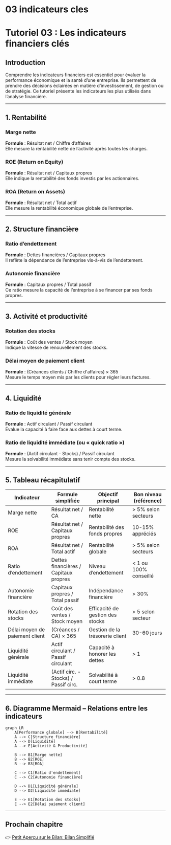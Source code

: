 # 03 indicateurs cles

# Tutoriel 03 : Les indicateurs financiers clés

## Introduction

Comprendre les indicateurs financiers est essentiel pour évaluer la performance économique et la santé d’une entreprise. Ils permettent de prendre des décisions éclairées en matière d’investissement, de gestion ou de stratégie. Ce tutoriel présente les indicateurs les plus utilisés dans l’analyse financière.

---

## 1. Rentabilité

### Marge nette
**Formule** : Résultat net / Chiffre d’affaires  
Elle mesure la rentabilité nette de l’activité après toutes les charges.

### ROE (Return on Equity)
**Formule** : Résultat net / Capitaux propres  
Elle indique la rentabilité des fonds investis par les actionnaires.

### ROA (Return on Assets)
**Formule** : Résultat net / Total actif  
Elle mesure la rentabilité économique globale de l’entreprise.

---

## 2. Structure financière

### Ratio d’endettement
**Formule** : Dettes financières / Capitaux propres  
Il reflète la dépendance de l’entreprise vis-à-vis de l’endettement.

### Autonomie financière
**Formule** : Capitaux propres / Total passif  
Ce ratio mesure la capacité de l’entreprise à se financer par ses fonds propres.

---

## 3. Activité et productivité

### Rotation des stocks
**Formule** : Coût des ventes / Stock moyen  
Indique la vitesse de renouvellement des stocks.

### Délai moyen de paiement client
**Formule** : (Créances clients / Chiffre d'affaires) × 365  
Mesure le temps moyen mis par les clients pour régler leurs factures.

---

## 4. Liquidité

### Ratio de liquidité générale
**Formule** : Actif circulant / Passif circulant  
Évalue la capacité à faire face aux dettes à court terme.

### Ratio de liquidité immédiate (ou « quick ratio »)
**Formule** : (Actif circulant - Stocks) / Passif circulant  
Mesure la solvabilité immédiate sans tenir compte des stocks.

---

## 5. Tableau récapitulatif

| Indicateur                        | Formule simplifiée                               | Objectif principal                         | Bon niveau (référence) |
|----------------------------------|--------------------------------------------------|--------------------------------------------|-------------------------|
| Marge nette                      | Résultat net / CA                                | Rentabilité nette                          | > 5% selon secteurs     |
| ROE                              | Résultat net / Capitaux propres                  | Rentabilité des fonds propres              | 10-15% appréciés        |
| ROA                              | Résultat net / Total actif                       | Rentabilité globale                        | > 5% selon secteurs     |
| Ratio d’endettement              | Dettes financières / Capitaux propres            | Niveau d’endettement                       | < 1 ou 100% conseillé   |
| Autonomie financière             | Capitaux propres / Total passif                  | Indépendance financière                    | > 30%                   |
| Rotation des stocks              | Coût des ventes / Stock moyen                    | Efficacité de gestion des stocks           | > 5 selon secteur       |
| Délai moyen de paiement client   | (Créances / CA) × 365                            | Gestion de la trésorerie client            | 30-60 jours             |
| Liquidité générale               | Actif circulant / Passif circulant               | Capacité à honorer les dettes              | > 1                     |
| Liquidité immédiate              | (Actif circ. - Stocks) / Passif circ.            | Solvabilité à court terme                  | > 0.8                   |

---

## 6. Diagramme Mermaid – Relations entre les indicateurs

```mermaid
graph LR
    A[Performance globale] --> B[Rentabilité]
    A --> C[Structure financière]
    A --> D[Liquidité]
    A --> E[Activité & Productivité]

    B --> B1[Marge nette]
    B --> B2[ROE]
    B --> B3[ROA]

    C --> C1[Ratio d'endettement]
    C --> C2[Autonomie financière]

    D --> D1[Liquidité générale]
    D --> D2[Liquidité immédiate]

    E --> E1[Rotation des stocks]
    E --> E2[Délai paiement client]
```
---
## Prochain chapitre

👉 [Petit Aperçu sur le Bilan: Bilan Simplifié](../02_Analyse_bilan/01_bilan_simplifie.md)
